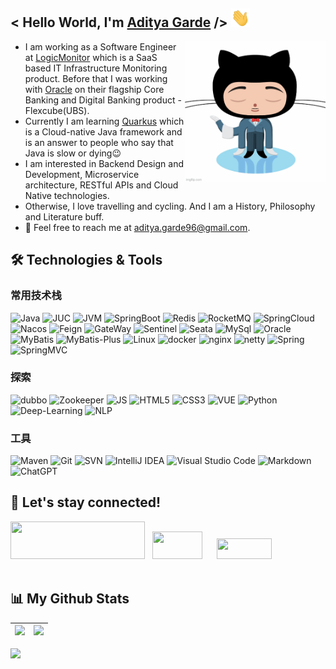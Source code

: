 <h2> < Hello World, I'm <a href="https://www.linkedin.com/in/adityagarde/" target="_blank"> Aditya Garde</a> /> <img src="https://raw.githubusercontent.com/ABSphreak/ABSphreak/master/gifs/Hi.gif" width="30" height="30">  </h2>
    <img align='right' src='https://raw.githubusercontent.com/adityagarde/adityagarde/main/resources/git.gif' width="225" height="225">
    
- I am working as a Software Engineer at <a href="https://www.logicmonitor.com/" target="_blank"> LogicMonitor</a> which is a SaaS based IT Infrastructure Monitoring product. Before that I was working with <a href="https://www.oracle.com/in/industries/financial-services/" target="_blank"> Oracle</a> on their flagship Core Banking and Digital Banking product - Flexcube(UBS).
- Currently I am learning <a href="https://github.com/quarkusio" target="_blank"> Quarkus</a> which is a Cloud-native Java framework and is an answer to people who say that Java is slow or dying😉
- I am interested in Backend Design and Development, Microservice architecture, RESTful APIs and Cloud Native technologies.
- Otherwise, I love travelling and cycling. And I am a History, Philosophy and Literature buff.
- 📩 Feel free to reach me at aditya.garde96@gmail.com.

<h2>🛠️ Technologies & Tools</h2>
<h3>常用技术栈</h3>
 
<img src="https://img.shields.io/badge/Java-%2314354c.svg?logo=Java&logoColor=white&style=flat" alt="Java" /> <img src="https://img.shields.io/badge/JUC-%2314354c.svg?logo=Java&logoColor=white&style=flat" alt="JUC" /> 
<img src="https://img.shields.io/badge/JVM-%2314354c.svg?logo=Java&logoColor=white&style=flat" alt="JVM" /> 
<img src="https://img.shields.io/badge/SpringBoot-%2314354c.svg?logo=SpringBoot&logoColor=white&style=flat" alt="SpringBoot" /> 
<img src="https://img.shields.io/badge/Redis-%23a51f17.svg?logo=redis&logoColor=white&style=flat" alt="Redis" />
<img src="https://img.shields.io/badge/RocketMQ-%23D77310.svg?logo=Apache RocketMQ&logoColor=white&style=flat" alt="RocketMQ" /> 
<img src="https://img.shields.io/badge/SpringCloud-%236DB33F.svg?logo=SonarCloud&logoColor=white&style=flat" alt="SpringCloud" />
<img src="https://img.shields.io/badge/Nacos-%23007CFF.svg?logo=Nacos&logoColor=white&style=flat" alt="Nacos" />
<img src="https://img.shields.io/badge/Feign-%231071D3.svg?logo=Feign&logoColor=white&style=flat" alt="Feign" />
<img src="https://img.shields.io/badge/GateWay-%234BB749.svg?logo=GateWay&logoColor=white&style=flat" alt="GateWay" />
<img src="https://img.shields.io/badge/Sentinel-%2300CEC8.svg?logo=Sentinel&logoColor=white&style=flat" alt="Sentinel" />
<img src="https://img.shields.io/badge/Seata-%2300AFF0.svg?logo=Seata&logoColor=white&style=flat" alt="Seata" />
<img src="https://img.shields.io/badge/MySql-%234479A1.svg?logo=MySql&logoColor=white&style=flat" alt="MySql" />
<img src="https://img.shields.io/badge/Oracle-%23F80000.svg?logo=Oracle&logoColor=white&style=flat" alt="Oracle" />
<img src="https://img.shields.io/badge/MyBatis-%23B12B28.svg?logo=MyBatis&logoColor=white&style=flat" alt="MyBatis" />
<img src="https://img.shields.io/badge/MyBatis-Plus-%2300A1E0.svg?logo=MyBatis-Plus&logoColor=white&style=flat" alt="MyBatis-Plus" />
<img src="https://img.shields.io/badge/Linux-%23fcc624.svg?logo=linux&logoColor=white&style=flat" alt="Linux" />
<img src="https://img.shields.io/badge/docker-%2314354c.svg?logo=docker&logoColor=white&style=flat" alt="docker" />
<img src="https://img.shields.io/badge/nginx-%23009639.svg?style=flat&logo=nginx&logoColor=white" alt="nginx" />
<img src="https://img.shields.io/badge/netty-%2300A1E0.svg?logo=netty&logoColor=white&style=flat" alt="netty" />
<img src="https://img.shields.io/badge/Spring-%236DB33F.svg?logo=Spring&logoColor=white&style=flat" alt="Spring" />
<img src="https://img.shields.io/badge/SpringMVC-%236DB33F.svg?logo=SpringMVC&logoColor=white&style=flat" alt="SpringMVC" />
  
<h3>探索</h3>

<img src="https://img.shields.io/badge/dubbo-%2314354c.svg?logo=dubbo&logoColor=white&style=flat" alt="dubbo"/> <img src="https://img.shields.io/badge/Zookeeper-%2314354c.svg?logo=Zookeeper&logoColor=white&style=flat" alt="Zookeeper" />
<img src="https://img.shields.io/badge/JavaScript-%23323330.svg?style=flat&logo=javascript&logoColor=%23F7DF1E" alt="JS" />
<img src="https://img.shields.io/badge/HTML5-%23e34f26.svg?logo=html5&logoColor=white&style=flat" alt="HTML5" />
<img src="https://img.shields.io/badge/CSS3-%231572b6.svg?logo=css3&logoColor=white&style=flat" alt="CSS3" />
<img src="https://img.shields.io/badge/Vue.js-%234FC08D.svg?logo=Vue.js&logoColor=white&style=flat" alt="VUE" />
<img src="https://img.shields.io/badge/Python-%233776AB.svg?logo=Python&logoColor=white&style=flat" alt="Python" />
<img src="https://img.shields.io/badge/DL-%2314354c.svg?logo=DL&logoColor=white&style=flat" alt="Deep-Learning" />
<img src="https://img.shields.io/badge/NLP-%23CB3837.svg?logo=NLP&logoColor=white&style=flat" alt="NLP" />
  
<h3>工具</h3>

<img src="https://img.shields.io/badge/Maven-%23C71A36.svg?style=flat&logo=Maven&logoColor=white" alt="Maven" /> <img src="https://img.shields.io/badge/git-%23d22128.svg?logo=git&logoColor=white&style=flat" alt="Git" />
<img src="https://img.shields.io/badge/Subversion-%23809CC9.svg?logo=Subversion&logoColor=white&style=flat" alt="SVN" />
<img src="https://img.shields.io/badge/IntelliJ IDEA-%23000000.svg?style=flat&logo=IntelliJ IDEA&logoColor=white" alt="IntelliJ IDEA" />
<img src="https://img.shields.io/badge/VS%20Code-0078d7.svg?style=flat&logo=visual-studio-code&logoColor=white" alt="Visual Studio Code" />
<img src="https://img.shields.io/badge/Markdown-%23000000.svg?style=flat&logo=markdown&logoColor=white" alt="Markdown" />
<img src="https://img.shields.io/badge/ChatGPT-%23000000.svg?style=flat&logo=openai&logoColor=white" alt="ChatGPT" />
  
      
<h2>🤝 Let's stay connected!</h2>
<a href="mailto:zhanyuhaocs@qq.com" target="_blank"><img src="https://rescdn.qqmail.com/zh_CN/htmledition/images/logo/logo_0_0@2X1f1937.png" style="margin: 0 auto;" width=215px height=60px /></a>   &nbsp;  <a href="https://blog.csdn.net/idefined?type=blog" target="_blank"><img src="https://img-home.csdnimg.cn/images/20201124032511.png" width=80px height=44px style="margin: 0 auto;" /></a>   &nbsp; &nbsp;&nbsp;   <a href="https://leetcode.cn/u/bestwell/" target="_blank"><img src="https://static.leetcode.cn/cn-mono-assets/production/assets/logo-dark-cn.4c5e285b.svg" width=88px height=33px style="margin: 0 auto;"/></a>
<br/>
<br/>

 
## 📊 My Github Stats
![](https://github-readme-stats.vercel.app/api?username=zhanyha&&show_icons=true&count_private=true&title_color=72A6FD&icon_color=bb2acf&text_color=38BDAD&bg_color=FFFFFF00)|![](https://github-readme-stats.vercel.app/api/top-langs/?username=zhanyha&layout=compact&theme=tokyonight&hide=php&langs_count=8&bg_color=FFFFFF00)|
|-|-|
![](https://activity-graph.herokuapp.com/graph?username=zhanyha&theme=redical&bg_color=ffffff00&color=38BDAD&title_color=72A6FD)
<!-- blackkspydo -->
<!-- zhanyha -->
<!-- ![github contribution grid snake animation](https://raw.githubusercontent.com/blackkspydo/blackkspydo/output/github-contribution-grid-snake-dark.svg#gh-dark-mode-only)![github contribution grid snake animation](https://raw.githubusercontent.com/blackkspydo/blackkspydo/output/github-contribution-grid-snake.svg#gh-light-mode-only) -->

